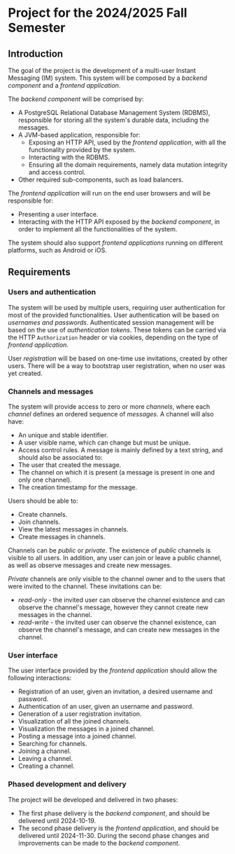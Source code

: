 # Project for the 2024/2025 Fall Semester

## Introduction

The goal of the project is the development of a multi-user Instant Messaging (IM) system.
This system will be composed by a _backend component_ and a _frontend application_.

The _backend component_ will be comprised by:
- A PostgreSQL Relational Database Management System (RDBMS), responsible for storing all the system's durable data, including the messages.
- A JVM-based application, responsible for:
    - Exposing an HTTP API, used by the _frontend application_, with all the functionality provided by the system.
    - Interacting with the RDBMS.
    - Ensuring all the domain requirements, namely data mutation integrity and access control.
- Other required sub-components, such as load balancers.

The _frontend application_ will run on the end user browsers and will be responsible for:
- Presenting a user interface.
- Interacting with the HTTP API exposed by the _backend component_, in order to implement all the functionalities of the system.

The system should also support _frontend applications_ running on different platforms, such as Android or iOS.

## Requirements

### Users and authentication

The system will be used by multiple users, requiring user authentication for most of the provided functionalities.
User authentication will be based on _usernames and passwords_. 
Authenticated session management will be based on the use of _authentication tokens_.
These tokens can be carried via the HTTP `Authorization` header or via cookies, depending on the type of _frontend application_.

User _registration_ will be based on one-time use invitations, created by other users.
There will be a way to bootstrap user registration, when no user was yet created.

### Channels and messages

The system will provide access to zero or more _channels_, where each _channel_ defines an ordered sequence of _messages_.
A channel will also have:
- An unique and stable identifier.
- A user visible name, which can change but must be unique.
- Access control rules.
A message is mainly defined by a text string, and should also be associated to:
- The user that created the message.
- The channel on which it is present (a message is present in one and only one channel).
- The creation timestamp for the message.

Users should be able to:
- Create channels.
- Join channels.
- View the latest messages in channels.
- Create messages in channels.

Channels can be _public_ or _private_.
The existence of _public_ channels is visible to all users.
In addition, any user can join or leave a public channel, as well as observe messages and create new messages.

_Private_ channels are only visible to the channel owner and to the users that were invited to the channel.
These invitations can be:
- _read-only_ - the invited user can observe the channel existence and can observe the channel's message, however they cannot create new messages in the channel.
- _read-write_ - the invited user can observe the channel existence, can observe the channel's message, and can create new messages in the channel.

### User interface

The user interface provided by the _frontend application_ should allow the following interactions:

* Registration of an user, given an invitation, a desired username and password.
* Authentication of an user, given an username and password.
* Generation of a user registration invitation.
* Visualization of all the joined channels.
* Visualization the messages in a joined channel.
* Posting a message into a joined channel.
* Searching for channels.
* Joining a channel.
* Leaving a channel.
* Creating a channel.

### Phased development and delivery

The project will be developed and delivered in two phases:
- The first phase delivery is the _backend component_, and should be delivered until 2024-10-19.
- The second phase delivery is the _frontend application_, and should be delivered until 2024-11-30. During the second phase changes and improvements can be made to the _backend component_.